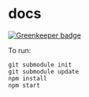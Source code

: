 # docs

[![Greenkeeper badge](https://badges.greenkeeper.io/apollographql/tools-docs.svg)](https://greenkeeper.io/)

To run:

```
git submodule init
git submodule update
npm install
npm start
```
